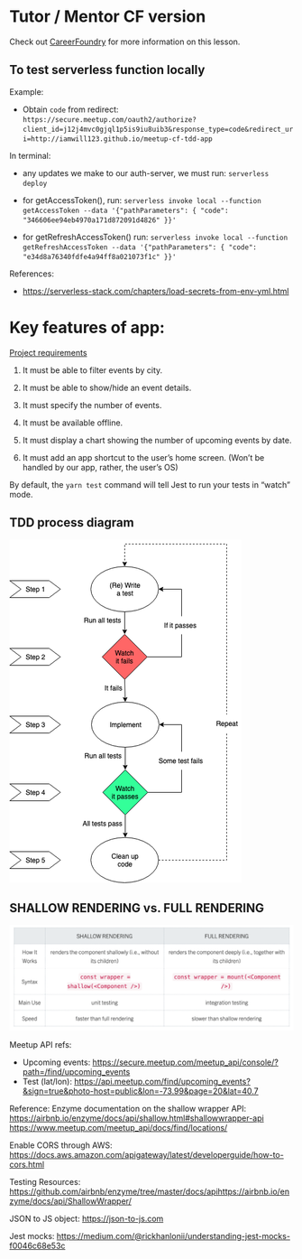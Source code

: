 # Tutor / Mentor CF version

Check out [CareerFoundry](https://careerfoundry.com/) for more information on
this lesson.

## To test serverless function locally

Example:

- Obtain `code` from redirect:
  `https://secure.meetup.com/oauth2/authorize?client_id=j12j4mvc0gjql1p5is9iu8uib3&response_type=code&redirect_uri=http://iamwill123.github.io/meetup-cf-tdd-app`

In terminal:

- any updates we make to our auth-server, we must run: `serverless deploy`
- for getAccessToken(), run:
  `serverless invoke local --function getAccessToken --data '{"pathParameters": { "code": "346606ee94eb4970a171d872091d4826" }}'`

- for getRefreshAccessToken() run:
  `serverless invoke local --function getRefreshAccessToken --data '{"pathParameters": { "code": "e34d8a76340fdfe4a94ff8a021073f1c" }}'`

References:

- https://serverless-stack.com/chapters/load-secrets-from-env-yml.html

# Key features of app:

[Project requirements](https://images.careerfoundry.com/public/courses/fullstack-immersion/A4/Full-Stack%20Immersion%20Achievement%204%20Project%20Brief%20-%20Meetup%20App.pdf)

1. It must be able to filter events by city.
2. It must be able to show/hide an event details.
3. It must specify the number of events.

4. It must be available offline.
5. It must display a chart showing the number of upcoming events by date.

6. It must add an app shortcut to the user’s home screen. (Won’t be handled by
   our app, rather, the user’s OS)

By default, the `yarn test` command will tell Jest to run your tests in “watch”
mode.

## TDD process diagram

![TDD process diagram](./image-resources/TDD_ProcessDiagram.png)

## SHALLOW RENDERING vs. FULL RENDERING

![SHALLOW RENDERING vs. FULL RENDERING](./image-resources/shallowVsFullEnzymeTesting.png)

Meetup API refs:
- Upcoming events: https://secure.meetup.com/meetup_api/console/?path=/find/upcoming_events
- Test (lat/lon): https://api.meetup.com/find/upcoming_events?&sign=true&photo-host=public&lon=-73.99&page=20&lat=40.7

Reference: Enzyme documentation on the shallow wrapper API:
https://airbnb.io/enzyme/docs/api/shallow.html#shallowwrapper-api
https://www.meetup.com/meetup_api/docs/find/locations/

Enable CORS through AWS:
https://docs.aws.amazon.com/apigateway/latest/developerguide/how-to-cors.html

Testing Resources:
https://github.com/airbnb/enzyme/tree/master/docs/apihttps://airbnb.io/enzyme/docs/api/ShallowWrapper/

JSON to JS object:
https://json-to-js.com

Jest mocks:
https://medium.com/@rickhanlonii/understanding-jest-mocks-f0046c68e53c
